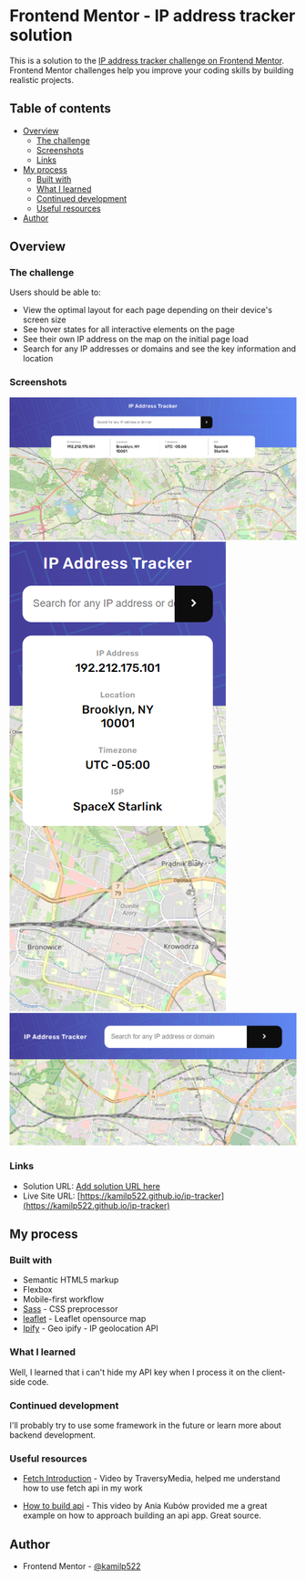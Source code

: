 # Frontend Mentor - IP address tracker solution

This is a solution to the [IP address tracker challenge on Frontend Mentor](https://www.frontendmentor.io/challenges/ip-address-tracker-I8-0yYAH0). Frontend Mentor challenges help you improve your coding skills by building realistic projects.

## Table of contents

- [Overview](#overview)
  - [The challenge](#the-challenge)
  - [Screenshots](#screenshot)
  - [Links](#links)
- [My process](#my-process)
  - [Built with](#built-with)
  - [What I learned](#what-i-learned)
  - [Continued development](#continued-development)
  - [Useful resources](#useful-resources)
- [Author](#author)

## Overview

### The challenge

Users should be able to:

- View the optimal layout for each page depending on their device's screen size
- See hover states for all interactive elements on the page
- See their own IP address on the map on the initial page load
- Search for any IP addresses or domains and see the key information and location

### Screenshots

![](./screenshots/screenshot_01.png)
![](./screenshots/screenshot_02.png)
![](./screenshots/screenshot_03.png)

### Links

- Solution URL: [Add solution URL here](https://your-solution-url.com)
- Live Site URL: [https://kamilp522.github.io/ip-tracker](https://kamilp522.github.io/ip-tracker)

## My process

### Built with

- Semantic HTML5 markup
- Flexbox
- Mobile-first workflow
- [Sass](https://sass-lang.com/) - CSS preprocessor
- [leaflet](https://leafletjs.com/) - Leaflet opensource map
- [Ipify](https://geo.ipify.org/) - Geo ipify - IP geolocation API

### What I learned

Well, I learned that i can't hide my API key when I process it on the client-side code.

### Continued development

I'll probably try to use some framework in the future or learn more about backend development.

### Useful resources

- [Fetch Introduction](https://www.youtube.com/watch?v=Oive66jrwBs&ab_channel=TraversyMedia) - Video by TraversyMedia, helped me understand how to use fetch api in my work

- [How to build api](https://youtu.be/khM21aJ8uOE) - This video by Ania Kubów provided me a great example on how to approach building an api app. Great source.

## Author

- Frontend Mentor - [@kamilp522](https://www.frontendmentor.io/profile/kamilp522)
